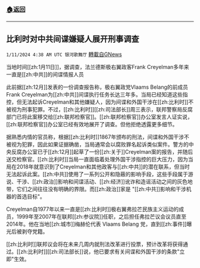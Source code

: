 ###  [:house:返回](README.md)
---


## 比利时对中共间谍嫌疑人展开刑事调查
`1/11/2024 4:38 AM UTC 银河歌舞厅` [轉載自GNews](https://gnews.org/articles/2207334)

当地时间[[zh:1月11日]]，据调查，法兰德斯极右翼政客Frank Creyelman多年来一直是[[zh:中共]]的间谍情报人员

此前据[[zh:12月]]发表的一份调查报告称，极右翼政党Vlaams Belang的前成员Frank Creyelman为[[zh:中共]]间谍执行任务长达三年多。当局已经知道这些指控，但无法起诉Creyelman和其他嫌疑人，因为间谍和外国干涉在[[zh:比利时]]不被视为刑事犯罪。不过，[[zh:比利时]][[zh:司法部长]]周三表示，联邦警察局反腐部门已将此案移交给[[zh:联邦检察官]]。[[zh:联邦检察官]]办公室发言人证实说，[[zh:联邦检察官]]办公室已经有效地展开了调查。但他拒绝透露更多细节。

据熟悉内情的官员称，根据[[zh:比利时]]1867年颁布的刑法，间谍和外国干涉不被视为犯罪，因此如果证据确凿，当局通常会以腐败罪名起诉类似案件。警方的中央反腐办公室已于[[zh:12月]]起草了一份[[zh:关于]]Creyelman案的报告，并随后送交检察官。[[zh:比利时]]当局一直面临着处理外国干涉指控的巨大压力，因为当局在2018年就意识到了Creyelman和其他政客与[[zh:中共]]的潜在联系，但当时无法起诉此案。[[zh:中共]]使用了一系列公开和隐蔽的影响手段，这些手段属于游说、干涉、[[zh:政治]]影响和间谍活动、[[zh:经济]]讹诈和造谣活动之间的灰色地带，它们之间往往没有明确的界限。而[[zh:政治]]家是 "[[zh:中共]]影响和干涉机器的首选目标"。

Creyelman自1977年以来一直是[[zh:比利时]]极右翼弗拉芒民族主义运动的成员，1999年至2007年在联邦[[zh:参议院]]任职，之后担任弗拉芒议会议员直至2014年。他在当地[[zh:城市]]梅赫伦代表 Vlaams Belang 党，直到[[zh:事件]]曝光后被剥夺党籍。

[[zh:比利时]]联邦议会将在未来几周内就刑法改革进行投票，预计改革将获得通过。[[zh:比利时]][[zh:司法部长]]说，他已要求有关间谍和外国干涉的条款"立即"生效。

